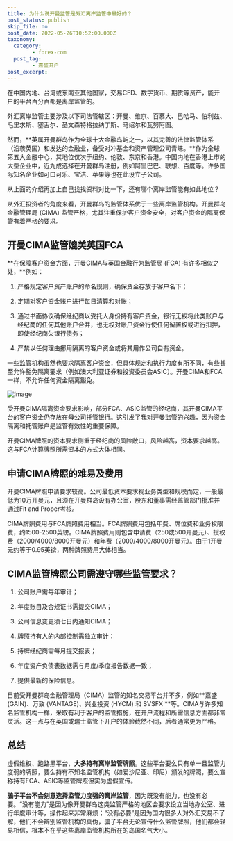 ```yaml
---
title: 为什么说开曼监管是外汇离岸监管中最好的？
post_status: publish
skip_file: no
post_date: 2022-05-26T10:52:00.000Z
taxonomy:
  category:
        - forex-com
  post_tag:
        - 嘉盛开户
post_excerpt: 
---
```

在中国内地、台湾或东南亚其他国家，交易CFD、数字货币、期货等资产，能开户的平台百分百都是离岸监管的。

外汇离岸监管主要涉及以下司法管辖区：开曼、维京、百慕大、巴哈马、伯利兹、毛里求斯、塞舌尔、圣文森特格拉纳丁斯、马绍尔和瓦努阿图。

然而，**英属开曼群岛作为全球十大金融岛屿之一，以其完善的法律监管体系（沿袭英国）和发达的金融业，备受对冲基金和资产管理公司青睐。**作为全球第五大金融中心，其地位仅次于纽约、伦敦、东京和香港。中国内地在香港上市的大型企业中，近九成选择在开曼群岛注册，例如阿里巴巴、联想、百度等。许多国际知名企业如可口可乐、宝洁、苹果等也在此设立子公司。

从上面的介绍再加上自己找找资料对比一下，还有哪个离岸监管能有如此地位？

从外汇投资者的角度来看，开曼群岛的监管体系优于一些离岸监管机构。开曼群岛金融管理局 (CIMA) 监管严格，尤其注重保护客户资金安全，对客户资金的隔离保管有着严格的要求。

## 开曼CIMA监管媲美英国FCA

**在保障客户资金方面，开曼CIMA与英国金融行为监管局 (FCA) 有许多相似之处，**例如：

1. 严格规定客户资产账户的命名规则，确保资金存放于客户名下；

1. 定期对客户资金账户进行每日清算和对账；

1. 通过书面协议确保经纪商以受托人身份持有客户资金，银行无权将此类账户与经纪商的任何其他账户合并，也无权对账户资金行使任何留置权或进行扣押，即使经纪商欠银行债务；

1. 严禁以任何理由挪用隔离的客户资金或将其用作公司自有资金。

一些监管机构虽然也要求隔离客户资金，但具体规定和执行力度有所不同，有些甚至允许豁免隔离要求（例如澳大利亚证券和投资委员会ASIC）。开曼CIMA和FCA一样，不允许任何资金隔离豁免。

![Image](https://prod-files-secure.s3.us-west-2.amazonaws.com/39ed1227-6d7d-4570-be36-9ccd4a2c4241/bd849744-3fcb-4a37-8312-357962c8f065/image.png?X-Amz-Algorithm=AWS4-HMAC-SHA256&X-Amz-Content-Sha256=UNSIGNED-PAYLOAD&X-Amz-Credential=ASIAZI2LB466UUY5YCBJ%2F20250501%2Fus-west-2%2Fs3%2Faws4_request&X-Amz-Date=20250501T101348Z&X-Amz-Expires=3600&X-Amz-Security-Token=IQoJb3JpZ2luX2VjECIaCXVzLXdlc3QtMiJHMEUCIQCqNgVqtpo%2FOegX%2BQP0f4SqpDr8nyjUIAR3uk4lVZcwLAIgdYMPrwG45vxE%2BJu0z71jUjWkhgT6DY11L847hyzSOqwqiAQIu%2F%2F%2F%2F%2F%2F%2F%2F%2F%2F%2FARAAGgw2Mzc0MjMxODM4MDUiDGZowJUgWCebbyEzzSrcA6P5G8%2F8ONMk2wB9eMb8JH0VoUXoRM9JzXnyFldAUz34N%2B9iMbQxs7yNc6SVpsIL%2B%2Fq97QfKlj2BPcHBlX1akkMlB2s8x9qfLFpiUz008yCB5yxn5N8dgpg9Sx6asG9odf14W7Wn8jW%2FMVQ9QD0mbbNMZNeqy2tnbVaCPfGbzh%2FTCvXu4TA4I7O2EzMsSpHgINtNa5TN5wLd8E6O0gDVtmGamPkHT1HwbBeCnxqErto%2BY1gYpH2BQXNOV5%2B6tEqL%2B8x2aAXpRDhWb1ff1wwbnx6b57EBXypwBrcILJiQT63nmalNSwCDt5Z6lqmYkqlFusfkuIqli7JZqH5JjhyQRxKGD4gKK5IIh6LQlfdu8e3NhRA5Ou68Azx6fFhQVKgl2CiXlPzHkMGsTENbA0zcxHocmSWspyJ3uMRbDUWL1RkdSxxBJBlKoQrJitdeSyL4JPCAIcktph8y%2BtZvJrl6kgLh5Deuk%2FeyyegzRAyoavR8v1BhTHOOSrOF0dcp0G31cFA%2FHDB1wKxIQgrFxQE1a%2BlEBYbh3TXH6%2FjF4bt%2BmxnLLTMDKjCfBCLyQT5f9QAGAoVhfl%2BBHxbNIKx2A2opq%2FXLf39VEhE7xAZ%2Fmje0BkC9htYvinZBxIoMuycqMIODzcAGOqUBEeYftxRBV00OPWTScdZhd8Pv12WjP08nSsZDY1FsjfwsjdjmQR1xX5HuxaYpwedEoMy82ySLwL36gEOYd77KFX63SWJK375qEpHN5VwZqU0zZl3ZXCqduwRh3Njh4EDhFjAs8Uxz9rOgu5pgzh9jlHahh12TKBY41wLCtSCFdXjyggm5xAOtXW%2FQ55vdRRk2UkdUTEjxq9pjBUlfwZjh72aY7d3D&X-Amz-Signature=17a70e477509ffc447215ec6eb2d2d718568287ea1be1a3f19d80eb06831a4dd&X-Amz-SignedHeaders=host&x-id=GetObject)

受开曼CIMA隔离资金要求影响，部分FCA、ASIC监管的经纪商，其开曼CIMA平台的客户资金仍存放在母公司托管银行。这引发了我对开曼监管的兴趣，因为资金隔离和托管账户是监管有效性的重要保障。

开曼CIMA牌照的资本要求侧重于经纪商的风险敞口，风险越高，资本要求越高。这与FCA计算牌照所需资本的方式大体相同。

## **申请CIMA牌照的难易及费用**

开曼CIMA牌照申请要求较高。公司最低资本要求视业务类型和规模而定，一般最低为10万开曼元，且须在开曼群岛设有办公室，股东和董事需经监管部门批准并通过Fit and Proper考核。

CIMA牌照费用与FCA牌照费用相当。FCA牌照费用包括年费、席位费和业务权限费，约1500-2500英镑。CIMA牌照费用则包含申请费（250或500开曼元）、授权费（2000/4000/8000开曼元）和年费（2000/4000/8000开曼元）。由于1开曼元约等于0.95英镑，两种牌照费用大体相当。

## CIMA监管牌照公司需遵守哪些监管要求？

1. 公司账户需每年审计；

1. 年度账目及合规证书需提交CIMA；

1. 公司信息变更须七日内通知CIMA；

1. 牌照持有人的内部控制需独立审计；

1. 持牌经纪商需每月提交报表；

1. 年度资产负债表数据需与月度/季度报告数据一致；

1. 提供最新的保险信息。

目前受开曼群岛金融管理局（CIMA）监管的知名交易平台并不多，例如**嘉盛 (GAIN)、万致 (VANTAGE)、兴业投资 (HYCM) 和 SVSFX **等。CIMA与许多知名监管机构一样，采取有利于客户的监管措施，在开户流程和所需信息方面都非常灵活。这一点与在英国或瑞士监管下开户的体验截然不同，后者通常更为严格。

## 总结

虚假维权、跑路黑平台，**大多持有离岸监管牌照**。这些平台要么只有单一且监管力度弱的牌照，要么持有不知名监管机构（如爱沙尼亚、印尼）颁发的牌照，要么宣称持有FCA、ASIC等监管牌照但实为虚假宣传。

**骗子平台不会刻意选择监管力度强的离岸监管**，因为既没有能力，也没有必要。“没有能力”是因为像开曼群岛这类监管严格的地区会要求设立当地办公室、进行年度审计等，操作起来非常麻烦；“没有必要”是因为国内很多人对外汇交易不了解，他们不会辨别监管机构的真伪，骗子平台无论宣传什么监管牌照，他们都会轻易相信，根本不在乎这些离岸监管机构所在的岛国名气大小。